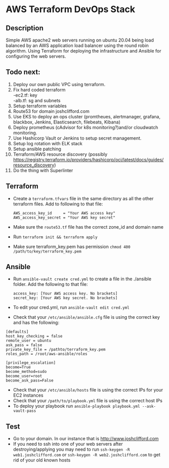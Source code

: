 # AWS Terraform DevOps Stack

## Description
Simple AWS apache2 web servers running on ubuntu 20.04 being load balanced by an AWS application load balancer using the round robin algorithm. Using Terraform for deploying the infrastructure and Ansible for configuring the web servers.

## Todo next:
1. Deploy our own public VPC using terraform.
2. Fix hard coded terraform<br>
	-ec2.tf: key<br>
	-alb.tf: sg and subnets
3. Setup terraform variables
4. Route53 for domain joshclifford.com
5. Use EKS to deploy an ops cluster (promtheues, alertmanager, grafana, blackbox, Jenkins, Elasticsearch, filebeats, Kibana)
6. Deploy prometheus (cAdvisor for k8s monitoring?)and/or cloudwatch monitoring.
7. Use Hashicorp Vault or Jenkins to setup secret management.
8. Setup log rotation with ELK stack
9. Setup ansible patching
10. Terraform/AWS resource discovery (possibly https://registry.terraform.io/providers/hashicorp/oci/latest/docs/guides/resource_discovery)
11. Do the thing with Superlinter

## Terraform
- Create a ```terraform.tfvars``` file in the same directory as all the other terraform files. Add to following to that file:

	```
	AWS_access_key_id     = "Your AWS access key"
	AWS_access_key_secret = "Your AWS key secret"
	```
- Make sure the ```route53.tf``` file has the correct zone_id and domain name
- Run ```terraform init && terraform apply```
- Make sure terraform_key.pem has permission ```chmod 400 /path/to/key/terraform_key.pem```

## Ansible
- Run ```ansible-vault create cred.yml``` to create a file in the ./ansible folder. Add the following to that file:
	
	```
	access_key: [Your AWS access key. No brackets]
	secret_key: [Your AWS key secret. No brackets]
	```	
- To edit your cred.yml, run ```ansible-vault edit cred.yml```
- Check that your ```/etc/ansible/ansible.cfg``` file is using the correct key and has the following:
```
[defaults]
host_key_checking = false
remote_user = ubuntu
ask_pass = false
private_key_file = /pathto/terraform_key.pem
roles_path = /root/aws-ansible/roles

[privilege_escalation]
become=True
become_method=sudo
become_user=root
become_ask_pass=False
```
- Check that your ```/etc/ansible/hosts``` file is using the correct IPs for your EC2 instances
- Check that your ```/path/to/playbook.yml``` file is using the correct host IPs
- To deploy your playbook run ```ansible-playbook playbook.yml --ask-vault-pass```

## Test
- Go to your domain. In our instance that is http://www.joshclifford.com
- If you need to ssh into one of your web servers after destroying/applying you may need to run ```ssh-keygen -R web1.joshclifford.com``` or ```ssh-keygen -R web2.joshclifford.com``` to get rid of your old known hosts
